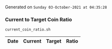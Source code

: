 Generated on `Sunday 03-October-2021 at 04:35:28`

### Current to Target Coin Ratio
`current_coin_ratio.sh`

Date|Current|Target|Ratio
---|---|---|---
